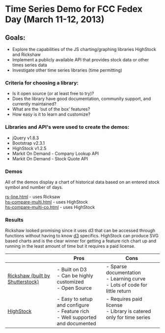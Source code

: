 Time Series Demo for FCC Fedex Day (March 11-12, 2013)
=======

<h2>Goals:</h2>

- Explore the capabilities of the JS charting/graphing libraries HighStock and Rickshaw
- Implement a publicly available API that provides stock data or other times series data
- Investigate other time series libraries (time permitting)


<h3>Criteria for choosing a library:</h3>

- Is it open source (or at least free to try)?
- Does the library have good documentation, community support, and currently maintained?
- What are the ‘out of the box’ features?
- How easy is it to learn and customize?


<h3>Libraries and API's were used to create the demos:</h3>

- jQuery v1.8.3
- Bootstrap v2.3.1
- HighStock v1.2.5 
- Markit On Demand - Company Lookup API
- Markit On Demand - Stock Quote API

<h3>Demos</h3>
All of the demos display a chart of historical data based on an entered stock symbol and number of days.

<a href="http://vizui.github.io/ts-demo/rs-line.html">rs-line.html</a> - uses Ricksaw<br>
<a href="http://vizui.github.io/ts-demo/hs-compare-multi.html">hs-compare-multi.html</a> - uses HighStock<br>
<a href="http://vizui.github.io/ts-demo/hs-compare-multi-co.html">hs-compare-multi-co.html</a> - uses HighStock

<h3>Results</h3>
Rickshaw looked promising since it uses d3 that can be accessed through functions without having to know <a href="http://d3js.org/">d3</a> specifics. HighStock can produce SVG based charts and is the clear winner for getting a feature rich chart up and running in the least amount of time but it requires a paid license.
<table><thead><tr>
        	<th>&nbsp;</th>
            <th>Pros</th>
            <th>Cons</th>
        </tr>
    </thead>
    <tbody>
    	<tr>
        	<td><a href="http://code.shutterstock.com/rickshaw/examples/">Rickshaw (built by Shutterstock)</a></td>
            <td>- Built on D3<br> - Can be highly customized<br> - Open Source</td>
            <td>- Sparse documentation<br> - Learning curve<br> -	Lots of code for little return</td>
        </tr>
        <tr>
          <td><a href="http://www.highcharts.com/products/highstock">HighStock</a></td>
            <td>- Easy to setup and configure<br> - Feature rich<br>- Well supported and documented</td>
            <td style="vertical-align: top;">- Requires paid license<br> - Library is catered only for time series</td>
        </tr>
    </tbody>
</table>
